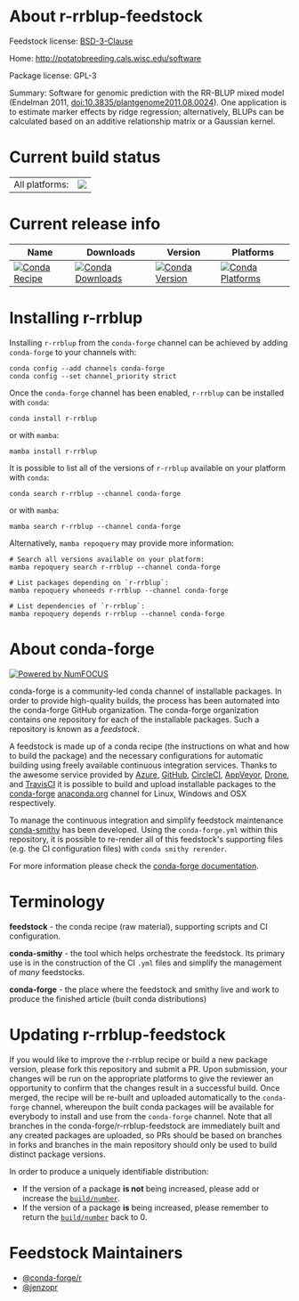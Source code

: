About r-rrblup-feedstock
========================

Feedstock license: [BSD-3-Clause](https://github.com/conda-forge/r-rrblup-feedstock/blob/main/LICENSE.txt)

Home: http://potatobreeding.cals.wisc.edu/software

Package license: GPL-3

Summary: Software for genomic prediction with the RR-BLUP mixed model (Endelman 2011, <doi:10.3835/plantgenome2011.08.0024>). One application is to estimate marker effects by ridge regression; alternatively, BLUPs can be calculated based on an additive relationship matrix or a Gaussian kernel.

Current build status
====================


<table><tr><td>All platforms:</td>
    <td>
      <a href="https://dev.azure.com/conda-forge/feedstock-builds/_build/latest?definitionId=6682&branchName=main">
        <img src="https://dev.azure.com/conda-forge/feedstock-builds/_apis/build/status/r-rrblup-feedstock?branchName=main">
      </a>
    </td>
  </tr>
</table>

Current release info
====================

| Name | Downloads | Version | Platforms |
| --- | --- | --- | --- |
| [![Conda Recipe](https://img.shields.io/badge/recipe-r--rrblup-green.svg)](https://anaconda.org/conda-forge/r-rrblup) | [![Conda Downloads](https://img.shields.io/conda/dn/conda-forge/r-rrblup.svg)](https://anaconda.org/conda-forge/r-rrblup) | [![Conda Version](https://img.shields.io/conda/vn/conda-forge/r-rrblup.svg)](https://anaconda.org/conda-forge/r-rrblup) | [![Conda Platforms](https://img.shields.io/conda/pn/conda-forge/r-rrblup.svg)](https://anaconda.org/conda-forge/r-rrblup) |

Installing r-rrblup
===================

Installing `r-rrblup` from the `conda-forge` channel can be achieved by adding `conda-forge` to your channels with:

```
conda config --add channels conda-forge
conda config --set channel_priority strict
```

Once the `conda-forge` channel has been enabled, `r-rrblup` can be installed with `conda`:

```
conda install r-rrblup
```

or with `mamba`:

```
mamba install r-rrblup
```

It is possible to list all of the versions of `r-rrblup` available on your platform with `conda`:

```
conda search r-rrblup --channel conda-forge
```

or with `mamba`:

```
mamba search r-rrblup --channel conda-forge
```

Alternatively, `mamba repoquery` may provide more information:

```
# Search all versions available on your platform:
mamba repoquery search r-rrblup --channel conda-forge

# List packages depending on `r-rrblup`:
mamba repoquery whoneeds r-rrblup --channel conda-forge

# List dependencies of `r-rrblup`:
mamba repoquery depends r-rrblup --channel conda-forge
```


About conda-forge
=================

[![Powered by
NumFOCUS](https://img.shields.io/badge/powered%20by-NumFOCUS-orange.svg?style=flat&colorA=E1523D&colorB=007D8A)](https://numfocus.org)

conda-forge is a community-led conda channel of installable packages.
In order to provide high-quality builds, the process has been automated into the
conda-forge GitHub organization. The conda-forge organization contains one repository
for each of the installable packages. Such a repository is known as a *feedstock*.

A feedstock is made up of a conda recipe (the instructions on what and how to build
the package) and the necessary configurations for automatic building using freely
available continuous integration services. Thanks to the awesome service provided by
[Azure](https://azure.microsoft.com/en-us/services/devops/), [GitHub](https://github.com/),
[CircleCI](https://circleci.com/), [AppVeyor](https://www.appveyor.com/),
[Drone](https://cloud.drone.io/welcome), and [TravisCI](https://travis-ci.com/)
it is possible to build and upload installable packages to the
[conda-forge](https://anaconda.org/conda-forge) [anaconda.org](https://anaconda.org/)
channel for Linux, Windows and OSX respectively.

To manage the continuous integration and simplify feedstock maintenance
[conda-smithy](https://github.com/conda-forge/conda-smithy) has been developed.
Using the ``conda-forge.yml`` within this repository, it is possible to re-render all of
this feedstock's supporting files (e.g. the CI configuration files) with ``conda smithy rerender``.

For more information please check the [conda-forge documentation](https://conda-forge.org/docs/).

Terminology
===========

**feedstock** - the conda recipe (raw material), supporting scripts and CI configuration.

**conda-smithy** - the tool which helps orchestrate the feedstock.
                   Its primary use is in the construction of the CI ``.yml`` files
                   and simplify the management of *many* feedstocks.

**conda-forge** - the place where the feedstock and smithy live and work to
                  produce the finished article (built conda distributions)


Updating r-rrblup-feedstock
===========================

If you would like to improve the r-rrblup recipe or build a new
package version, please fork this repository and submit a PR. Upon submission,
your changes will be run on the appropriate platforms to give the reviewer an
opportunity to confirm that the changes result in a successful build. Once
merged, the recipe will be re-built and uploaded automatically to the
`conda-forge` channel, whereupon the built conda packages will be available for
everybody to install and use from the `conda-forge` channel.
Note that all branches in the conda-forge/r-rrblup-feedstock are
immediately built and any created packages are uploaded, so PRs should be based
on branches in forks and branches in the main repository should only be used to
build distinct package versions.

In order to produce a uniquely identifiable distribution:
 * If the version of a package **is not** being increased, please add or increase
   the [``build/number``](https://docs.conda.io/projects/conda-build/en/latest/resources/define-metadata.html#build-number-and-string).
 * If the version of a package **is** being increased, please remember to return
   the [``build/number``](https://docs.conda.io/projects/conda-build/en/latest/resources/define-metadata.html#build-number-and-string)
   back to 0.

Feedstock Maintainers
=====================

* [@conda-forge/r](https://github.com/conda-forge/r/)
* [@jenzopr](https://github.com/jenzopr/)

